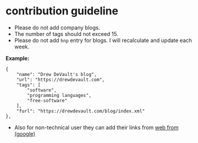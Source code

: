 # contribution guideline

- Please do not add company blogs.
- The number of tags should not exceed 15.
- Please do not add `hnp` entry for blogs. I will recalculate and update each week.

**Example:**
```
{
    "name": "Drew DeVault's blog",
    "url": "https://drewdevault.com",
    "tags": [
        "software",
        "programming languages",
        "free-software"
    ],
    "furl": "https://drewdevault.com/blog/index.xml"
},
```
- Also for non-technical user they can add their links from [web from (google)](https://forms.gle/jzAQLhayCoXFmVNy9)